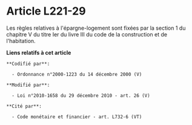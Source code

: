 # Article L221-29

Les règles relatives à l'épargne-logement sont fixées par la section 1 du  chapitre V du titre Ier du livre III du code de la
construction et de  l'habitation.

**Liens relatifs à cet article**

	**Codifié par**:

	  - Ordonnance n°2000-1223 du 14 décembre 2000 (V)

	**Modifié par**:

	  - Loi n°2010-1658 du 29 décembre 2010 - art. 26 (V)

	**Cité par**:

	  - Code monétaire et financier - art. L732-6 (VT)
